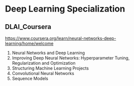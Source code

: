 # Deep Learning Specialization   
## DLAI_Coursera 

https://www.coursera.org/learn/neural-networks-deep-learning/home/welcome 


1. Neural Networks and Deep Learning 
2. Improving Deep Neural Networks: Hyperparameter Tuning, Regularization and Optimization 
3. Structuring Machine Learning Projects 
4. Convolutional Neural Networks 
5. Sequence Models 

